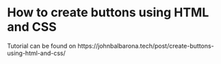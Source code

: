 <h1>How to create buttons using HTML and CSS</h1>
Tutorial can be found on https://johnbalbarona.tech/post/create-buttons-using-html-and-css/
